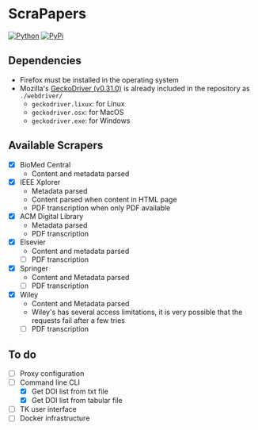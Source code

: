 # ScraPapers

[![Python](https://img.shields.io/static/v1?label=Python&message=3.10.5&color=yellow)](https://www.python.org/downloads/release/python-369/)
[![PyPi](https://img.shields.io/static/v1?label=PyPi&message=22.1.2&color=blue)](https://pypi.org/project/pip/21.2.4/)

## Dependencies

- Firefox must be installed in the operating system
- Mozilla's [GeckoDriver (v0.31.0)](https://github.com/mozilla/geckodriver/releases/tag/v0.31.0) is already included in the repository as `./webdriver/`
	- `geckodriver.lixux`: for Linux
	- `geckodriver.osx`: for MacOS
	- `geckodriver.exe`: for Windows

## Available Scrapers

- [x] BioMed Central
	- Content and metadata parsed
- [x] IEEE Xplorer
	- Metadata parsed
	- Content parsed when content in HTML page
	- PDF transcription when only PDF available
- [x] ACM Digital Library
	- Metadata parsed
	- PDF transcription
- [x] Elsevier
	- Content and metadata parsed
	- [ ] PDF transcription
- [x] Springer
	- Content and Metadata parsed
	- [ ] PDF transcription
- [x] Wiley
	- Content and Metadata parsed
	- Wiley's has several access limitations, it is very possible that the requests fail after a few tries
	- [ ] PDF transcription

## To do

- [ ] Proxy configuration
- [ ] Command line CLI
	- [x] Get DOI list from txt file
	- [x] Get DOI list from tabular file
- [ ] TK user interface
- [ ] Docker infrastructure

